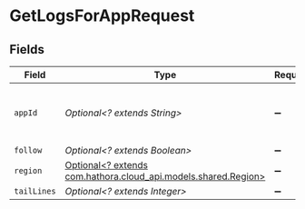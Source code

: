 # GetLogsForAppRequest


## Fields

| Field                                                                                           | Type                                                                                            | Required                                                                                        | Description                                                                                     | Example                                                                                         |
| ----------------------------------------------------------------------------------------------- | ----------------------------------------------------------------------------------------------- | ----------------------------------------------------------------------------------------------- | ----------------------------------------------------------------------------------------------- | ----------------------------------------------------------------------------------------------- |
| `appId`                                                                                         | *Optional<? extends String>*                                                                    | :heavy_minus_sign:                                                                              | N/A                                                                                             | app-af469a92-5b45-4565-b3c4-b79878de67d2                                                        |
| `follow`                                                                                        | *Optional<? extends Boolean>*                                                                   | :heavy_minus_sign:                                                                              | N/A                                                                                             |                                                                                                 |
| `region`                                                                                        | [Optional<? extends com.hathora.cloud_api.models.shared.Region>](../../models/shared/Region.md) | :heavy_minus_sign:                                                                              | N/A                                                                                             |                                                                                                 |
| `tailLines`                                                                                     | *Optional<? extends Integer>*                                                                   | :heavy_minus_sign:                                                                              | N/A                                                                                             | 100                                                                                             |